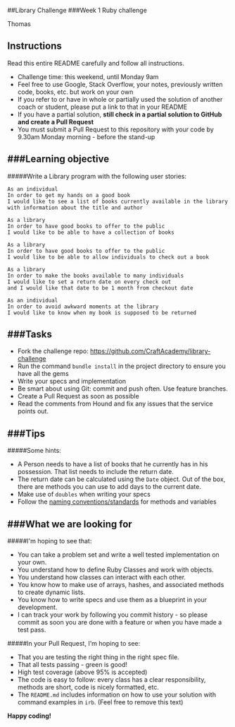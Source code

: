 ##Library Challenge
###Week 1 Ruby challenge

Thomas


Instructions
-------
Read this entire README carefully and follow all instructions.

* Challenge time: this weekend, until Monday 9am
* Feel free to use Google, Stack Overflow, your notes, previously written code, books, etc. but work on your own
* If you refer to or have in whole or partially used the solution of another coach or student, please put a link to that in your README
* If you have a partial solution, **still check in a partial solution to GitHub and create a Pull Request**
* You must submit a Pull Request to this repository with your code by 9.30am Monday morning - before the stand-up


###Learning objective
----
#####Write a Library program with the following user stories:

```
As an individual
In order to get my hands on a good book
I would like to see a list of books currently available in the library
with information about the title and author
```

```
As a library
In order to have good books to offer to the public
I would like to be able to have a collection of books
```

```
As a library
In order to have good books to offer to the public
I would like to be able to allow individuals to check out a book
```

```
As a library
In order to make the books available to many individuals
I would like to set a return date on every check out
and I would like that date to be 1 month from checkout date
```

```
As an individual
In order to avoid awkward moments at the library
I would like to know when my book is supposed to be returned
```

###Tasks
----

* Fork the challenge repo: https://github.com/CraftAcademy/library-challenge
* Run the command `bundle install` in the project directory to ensure you have all the gems
* Write your specs and implementation
* Be smart about using Git: commit and push often. Use feature branches.
* Create a Pull Request as soon as possible
* Read the comments from Hound and fix any issues that the service points out.

###Tips
----

#####Some hints:
  * A Person needs to have a list of books that he currently has in his possession. That list needs to include the return date.
  * The return date can be calculated using the `Date` object. Out of the box, there are methods you can use to add days to the current date.
  * Make use of `doubles` when writing your specs
  * Follow the [naming conventions/standards](https://craftacademy.gitbooks.io/coding-as-a-craft/content/extras/naming_standards.html) for methods and variables

###What we are looking for
----
#####I'm hoping to see that:
* You can take a problem set and write a well tested implementation on your own.
* You understand how to define Ruby Classes and work with objects.
* You understand how classes can interact with each other.
* You know how to make use of arrays, hashes, and associated methods to create dynamic lists.
* You know how to write specs and use them as a blueprint in your development.
* I can track your work by following you commit history - so please commit as soon you are done with a feature or when you have made a test pass.

#####In your Pull Request, I'm hoping to see:
* That you are testing the right thing in the right spec file.
* That all tests passing - green is good!
* High test coverage (above 95% is accepted)
* The code is easy to follow: every class has a clear responsibility, methods are short, code is nicely formatted, etc.
* The `README.md` includes information on how to use your solution with command examples in `irb`. (Feel free to remove this text)


**Happy coding!**
